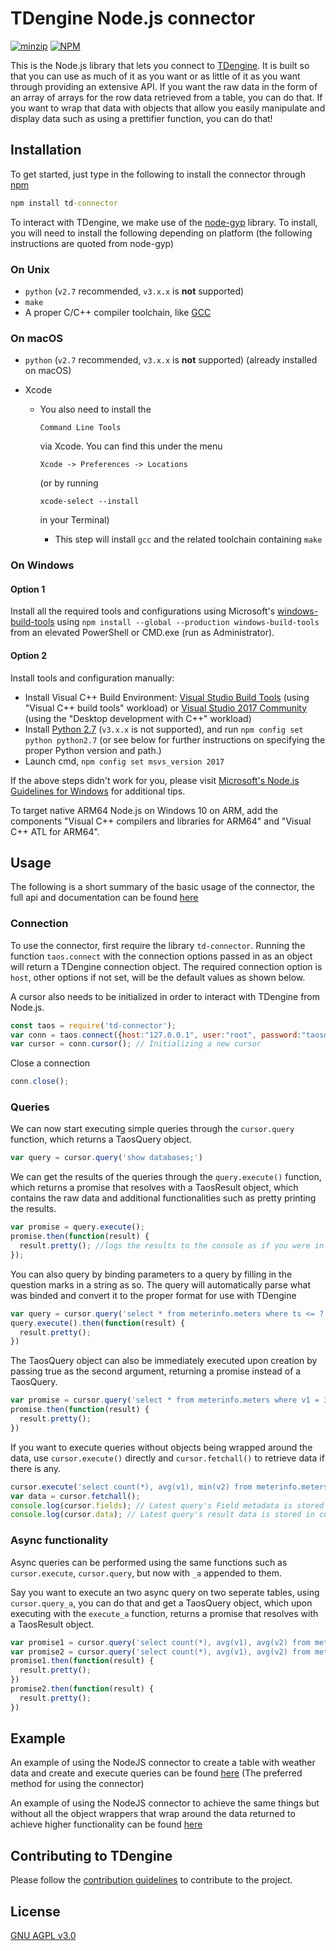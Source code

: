 # TDengine Node.js connector
[![minzip](https://img.shields.io/bundlephobia/minzip/td-connector.svg)](https://github.com/taosdata/TDengine/tree/master/src/connector/nodejs) [![NPM](https://img.shields.io/npm/l/td-connector.svg)](https://github.com/taosdata/TDengine/#what-is-tdengine)

This is the Node.js library that lets you connect to [TDengine](https://www.github.com/taosdata/tdengine). It is built so that you can use as much of it as you want or as little of it as you want through providing an extensive API. If you want the raw data in the form of an array of arrays for the row data retrieved from a table, you can do that. If you want to wrap that data with objects that allow you easily manipulate and display data such as using a prettifier function, you can do that!

## Installation

To get started, just type in the following to install the connector through [npm](https://www.npmjs.com/)

```cmd
npm install td-connector
```

To interact with TDengine, we make use of the [node-gyp](https://github.com/nodejs/node-gyp) library. To install, you will need to install the following depending on platform (the following instructions are quoted from node-gyp)

### On Unix

- `python` (`v2.7` recommended, `v3.x.x` is **not** supported)
- `make`
- A proper C/C++ compiler toolchain, like [GCC](https://gcc.gnu.org)

### On macOS

- `python` (`v2.7` recommended, `v3.x.x` is **not** supported) (already installed on macOS)

- Xcode

  - You also need to install the

    ```
    Command Line Tools
    ```

     via Xcode. You can find this under the menu

    ```
    Xcode -> Preferences -> Locations
    ```

     (or by running

    ```
    xcode-select --install
    ```

     in your Terminal)

    - This step will install `gcc` and the related toolchain containing `make`

### On Windows

#### Option 1

Install all the required tools and configurations using Microsoft's [windows-build-tools](https://github.com/felixrieseberg/windows-build-tools) using `npm install --global --production windows-build-tools` from an elevated PowerShell or CMD.exe (run as Administrator).

#### Option 2

Install tools and configuration manually:

- Install Visual C++ Build Environment: [Visual Studio Build Tools](https://visualstudio.microsoft.com/thank-you-downloading-visual-studio/?sku=BuildTools) (using "Visual C++ build tools" workload) or [Visual Studio 2017 Community](https://visualstudio.microsoft.com/pl/thank-you-downloading-visual-studio/?sku=Community) (using the "Desktop development with C++" workload)
- Install [Python 2.7](https://www.python.org/downloads/) (`v3.x.x` is not supported), and run `npm config set python python2.7` (or see below for further instructions on specifying the proper Python version and path.)
- Launch cmd, `npm config set msvs_version 2017`

If the above steps didn't work for you, please visit [Microsoft's Node.js Guidelines for Windows](https://github.com/Microsoft/nodejs-guidelines/blob/master/windows-environment.md#compiling-native-addon-modules) for additional tips.

To target native ARM64 Node.js on Windows 10 on ARM, add the  components "Visual C++ compilers and libraries for ARM64" and "Visual  C++ ATL for ARM64".

## Usage

The following is a short summary of the basic usage of the connector, the  full api and documentation can be found [here](http://docs.taosdata.com/node)

### Connection

To use the connector, first require the library ```td-connector```. Running the function ```taos.connect``` with the connection options passed in as an object will return a TDengine connection object. The required connection option is ```host```, other options if not set, will be the default values as shown below.

A cursor also needs to be initialized in order to interact with TDengine from Node.js.

```javascript
const taos = require('td-connector');
var conn = taos.connect({host:"127.0.0.1", user:"root", password:"taosdata", config:"/etc/taos",port:0})
var cursor = conn.cursor(); // Initializing a new cursor
```

Close a connection

```javascript
conn.close();
```

### Queries

We can now start executing simple queries through the ```cursor.query``` function, which returns a TaosQuery object.

```javascript
var query = cursor.query('show databases;')
```

We can get the results of the queries through the ```query.execute()``` function, which returns a promise that resolves with a TaosResult object, which contains the raw data and additional functionalities such as pretty printing the results.

```javascript
var promise = query.execute();
promise.then(function(result) {
  result.pretty(); //logs the results to the console as if you were in the taos shell
});
```

You can also query by binding parameters to a query by filling in the question marks in a string as so. The query will automatically parse what was binded and convert it to the proper format for use with TDengine
```javascript
var query = cursor.query('select * from meterinfo.meters where ts <= ? and areaid = ?;').bind(new Date(), 5);
query.execute().then(function(result) {
  result.pretty();
})
```

The TaosQuery object can also be immediately executed upon creation by passing true as the second argument, returning a promise instead of a TaosQuery.
```javascript
var promise = cursor.query('select * from meterinfo.meters where v1 = 30;', true)
promise.then(function(result) {
  result.pretty();
})
```

If you want to execute queries without objects being wrapped around the data, use ```cursor.execute()``` directly and ```cursor.fetchall()``` to retrieve data if there is any.
```javascript
cursor.execute('select count(*), avg(v1), min(v2) from meterinfo.meters where ts >= \"2019-07-20 00:00:00.000\";');
var data = cursor.fetchall();
console.log(cursor.fields); // Latest query's Field metadata is stored in cursor.fields
console.log(cursor.data); // Latest query's result data is stored in cursor.data, also returned by fetchall.
```

### Async functionality

Async queries can be performed using the same functions such as `cursor.execute`, `cursor.query`, but now with `_a` appended to them.

Say you want to execute an two async query on two seperate tables, using `cursor.query_a`, you can do that and get a TaosQuery object, which upon executing with the `execute_a` function, returns a promise that resolves with a TaosResult object.

```javascript
var promise1 = cursor.query('select count(*), avg(v1), avg(v2) from meter1;').execute_a()
var promise2 = cursor.query('select count(*), avg(v1), avg(v2) from meter2;').execute_a();
promise1.then(function(result) {
  result.pretty();
})
promise2.then(function(result) {
  result.pretty();
})
```


## Example

An example of using the NodeJS connector to create a table with weather data and create and execute queries can be found [here](https://github.com/taosdata/TDengine/tree/master/tests/examples/nodejs/node-example.js) (The preferred method for using the connector)

An example of using the NodeJS connector to achieve the same things but without all the object wrappers that wrap around the data returned to achieve higher functionality can be found [here](https://github.com/taosdata/TDengine/tree/master/tests/examples/nodejs/node-example-raw.js)

## Contributing to TDengine

Please follow the [contribution guidelines](https://github.com/taosdata/TDengine/blob/master/CONTRIBUTING.md) to contribute to the project.

## License

[GNU AGPL v3.0](http://www.gnu.org/licenses/agpl-3.0.html)

